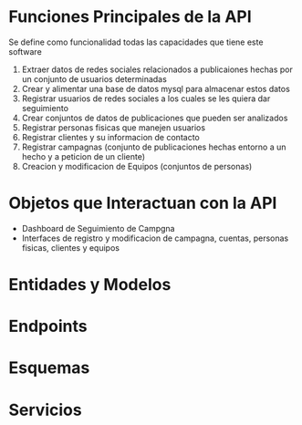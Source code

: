 # Funciones Principales de la API
Se define como funcionalidad todas las capacidades que tiene este software
1. Extraer datos de redes sociales relacionados a publicaiones hechas por un conjunto de usuarios determinadas
2. Crear y alimentar una base de datos mysql para almacenar estos datos
3. Registrar usuarios de redes sociales a los cuales se les quiera dar seguimiento
4. Crear conjuntos de datos de publicaciones que pueden ser analizados
5. Registrar personas fisicas que manejen usuarios 
6. Registrar clientes y su informacion de contacto
7. Registrar campagnas (conjunto de publicaciones hechas entorno a un hecho y a peticion de un cliente)
8. Creacion y modificacion de Equipos (conjuntos de personas)
# Objetos que Interactuan con la API
- Dashboard de Seguimiento de Campgna
- Interfaces de registro y modificacion de campagna, cuentas, personas fisicas, clientes y equipos
# Entidades y Modelos
## 
# Endpoints
# Esquemas
# Servicios
